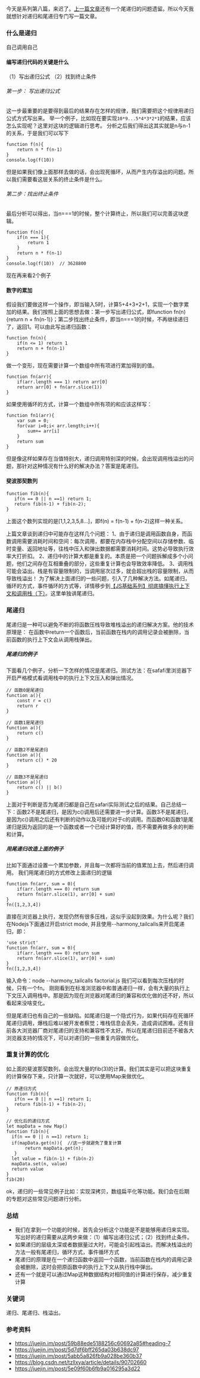 今天是系列第八篇，来迟了。[上一篇文章](https://juejin.im/post/5e9f9df8e51d4546fd482af7)还有一个尾递归的问题遗留。所以今天我就想针对递归和尾递归专门写一篇文章。


### 什么是递归
自己调用自己

#### 编写递归代码的关键是什么
（1）写出递归公式
（2）找到终止条件

######  第一步： 写出递归公式
这一步最重要的是要得到最后的结果存在怎样的规律，我们需要把这个规律用递归公式方式写出来。
举一个例子，比如现在要实现`10*9...5*4*3*2*1`的结果，应该怎么实现呢？这里对这块的逻辑进行思考。
分析之后我们得出这其实就是n与n-1的关系，于是我们可以写下
```
function f(n){
    return n * f(n-1)
}
console.log(f(10))
```
但是如果我们像上面那样去做的话，会出现死循环，从而产生内存溢出的问题。所以我们需要看这层关系的终止条件是什么。

######  第二步：找出终止条件
最后分析可以得出，当n===1的时候，整个计算终止，所以我们可以完善这块逻辑。
```
function f(n){
    if(n === 1){
        return 1
    }
    return n * f(n-1)
}
console.log(f(10))  // 3628800
```


现在再来看2个例子

#### 数字的累加
假设我们要做这样一个操作，即当输入5时，计算5+4+3+2+1，实现一个数字累加的结果。我们按照上面的思想去做：第一步写出递归公式，即function fn(n){return n + fn(n-1)}；第二步找出终止条件，即当n===1的时候，不再继续递归了，返回1。可以由此写出递归函数：
```
function fn(n){
    if(n <= 1) return 1
    return n + fn(n-1)
}
```
做一个变形，现在需要计算一个数组中所有项进行累加得到的值。
```
function fn(arr){
    if(arr.length === 1) return arr[0]
    return arr[0] + fn(arr.slice(1))
}
```
如果使用循环的方式，计算一个数组中所有项的和应该这样写：
```
function fn1(arr){
    var sum = 0;
    for(var i=0;i< arr.length;i++){
        sum+= arr[i]
    }
    return sum
}
```
但是像这样如果存在当值特别大，递归调用特别深的时候，会出现调用栈溢出的问题，那针对这种情况有什么好的解决办法？答案是尾递归。

#### 斐波那契数列
```
function fib(n){
   if(n == 0 || n ==1) return 1;
   return fib(n-1) + fib(n-2);
}
```
上面这个数列实现的是[1,1,2,3,5,8...]，即f(n) = f(n-1) + f(n-2)这样一种关系。

上篇文章谈到递归中可能存在这样几个问题：
1、由于递归是调用函数自身，而函数调用需要消耗时间和空间：每次调用，都要在内存栈中分配空间以存储参数、临时变量、返回地址等，往栈中压入和弹出数据都需要消耗时间。这势必导致执行效率大打折扣。
2、递归中的计算大都是重复的。本质是把一个问题拆解成多个小问题，他们之间存在互相重叠的部分，这些重复计算也会导致效率降低。
3、调用栈可能会溢出。栈是有容量限制的，当调用层次过多，就会超出栈的容量限制，从而导致栈溢出！
为了解决上面递归的一些问题，引入了几种解决方法。如尾递归，循环的方式，事件循环的方式等，详情移步到[【JS基础系列】彻底搞懂执行上下文和调用栈（下）](https://juejin.im/post/5e9f9df8e51d4546fd482af7)。这里单独讲尾递归。



### 尾递归
尾递归是一种可以避免不断的将函数压栈导致堆栈溢出的递归解决方案。他的技术原理是：
在函数中return一个函数后，当前函数在栈内的调用记录会被删除，当前函数的执行上下文会从调用栈弹出。

##### 尾递归的例子
下面看几个例子，分析一下怎样的情况是尾递归。测试方法：在safafi里浏览器下开启严格模式看调用栈中的执行上下文压入和弹出情况。
```
// 函数0是尾递归
function a(){
    const r = c()
    return r
}

// 函数1是尾递归
function a(){
    return c()
}

// 函数2不是尾递归
function a(){
    return c() * 20
}

// 函数3不是尾递归
function a(){
    return c() || b()
}
```
上面对于判断是否为尾递归都是自己在safari实际测试之后的结果。自己总结一下：函数2不是尾递归，是因为c()调用后还需要进一步计算。函数3不是尾递归，是因为c()调用之后还有判断的动作以及可能的对于c的调用。而函数0和函数1是尾递归是因为返回的是一个函数或者一个已经计算好的值，而不需要再做多余的判断和计算。

##### 用尾递归改造上面的例子
比如下面通过设置一个累加参数，并且每一次都将当前的值累加上去，然后递归调用。
我们用尾递归的方式修改上面递归的逻辑
```
function fn(arr, sum = 0){
    if(arr.length === 0) return sum
    return fn(arr.slice(1), arr[0] + sum)
}
fn([1,2,3,4])
```
直接在浏览器上执行，发现仍然有很多压栈，这似乎没起到效果。为什么呢？我们在Nodejs下面通过开启strict mode, 并且使用--harmony_tailcalls来开启尾递归，即：
```
'use strict'
function fn(arr, sum = 0){
    if(arr.length === 0) return sum
    return fn(arr.slice(1), arr[0] + sum)
}
fn([1,2,3,4])
```
输入命令：node --harmony_tailcalls factorial.js
我们可以看到每次压栈的时候，只有一个fn。
刚刚看到在标准浏览器中和普通递归一样，会有大量的执行上下文压入调用栈中。那是因为现在浏览器对尾递归的兼容和优化做的还不好，所以看起来没啥变化。

但是尾递归也有自己的一些缺陷。如尾递归是一个隐式行为，如果代码存在死循环尾递归调用，爆栈后难以被开发者察觉；堆栈信息会丢失，造成调试困难。还有目前各大浏览器厂商对尾递归的支持和兼容性不太好。所以在尾递归目前还不被各大浏览器支持的情况下，可以对递归的一些重复内容做优化。



### 重复计算的优化
如上面的斐波那契数列，会出现大量的fib(3)的计算。我们其实是可以把这块重复的计算保存下来，只计算一次就好，可以使用Map来做优化。
```
// 原递归方式
function fib(n){
   if(n == 0 || n ==1) return 1;
   return fib(n-1) + fib(n-2);
}

// 优化后的递归方式
let mapData = new Map()
function fib(n){
  if(n == 0 || n ==1) return 1;
  if(mapData.get(n)){  //这一步就避免了重复计算
       return mapData.get(n);
   }
  let value = fib(n-1) + fib(n-2)
  mapData.set(n, value)
  return value
}
fib(20)
```
ok，递归的一些常见例子比如：实现深拷贝，数组扁平化等功能。我们会在后期的专题对这些常见问题进行分析。


### 总结
- 我们在拿到一个功能的时候，首先会分析这个功能是不是能够用递归来实现。写出好的递归需要从这两步来做：（1）编写出递归公式；（2）找到终止条件。
- 如果递归的层级太深或者数据量过大时，可能会引起栈溢出。而解决栈溢出的方法一般有尾递归，循环方式，事件循环方式
- 尾递归的原理是在一个递归函数中返回一个函数，当前函数在栈内的调用记录会被删除，这时会把原函数中的执行上下文从执行栈中弹出。
- 还有一个就是可以通过Map这种数据结构对相同值的计算进行保存，减少重复计算


### 关键词
递归、尾递归、栈溢出。


### 参考资料
- https://juejin.im/post/59b88ede5188256c60692a85#heading-7
- https://juejin.im/post/5d7df6bff265da03b638dc97
- https://juejin.im/post/5abb5a826fb9a028be360b37
- https://blog.csdn.net/tzllxya/article/details/90702660
- https://juejin.im/post/5e09f60b6fb9a016295a3d22